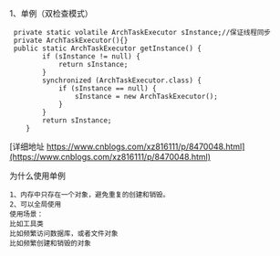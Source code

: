 1、单例（双检查模式）
```
 private static volatile ArchTaskExecutor sInstance;//保证线程同步
 private ArchTaskExecutor(){}
 public static ArchTaskExecutor getInstance() {
        if (sInstance != null) {
            return sInstance;
        }
        synchronized (ArchTaskExecutor.class) {
            if (sInstance == null) {
                sInstance = new ArchTaskExecutor();
            }
        }
        return sInstance;
    }
```
[详细地址 https://www.cnblogs.com/xz816111/p/8470048.html](https://www.cnblogs.com/xz816111/p/8470048.html)

为什么使用单例
```
1、内存中只存在一个对象，避免重复的创建和销毁。
2、可以全局使用
使用场景：
比如工具类
比如频繁访问数据库，或者文件对象
比如频繁创建和销毁的对象
```